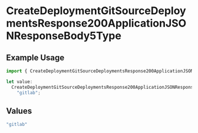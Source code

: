 # CreateDeploymentGitSourceDeploymentsResponse200ApplicationJSONResponseBody5Type

## Example Usage

```typescript
import { CreateDeploymentGitSourceDeploymentsResponse200ApplicationJSONResponseBody5Type } from "@vercel/sdk/models/createdeploymentop.js";

let value:
  CreateDeploymentGitSourceDeploymentsResponse200ApplicationJSONResponseBody5Type =
    "gitlab";
```

## Values

```typescript
"gitlab"
```